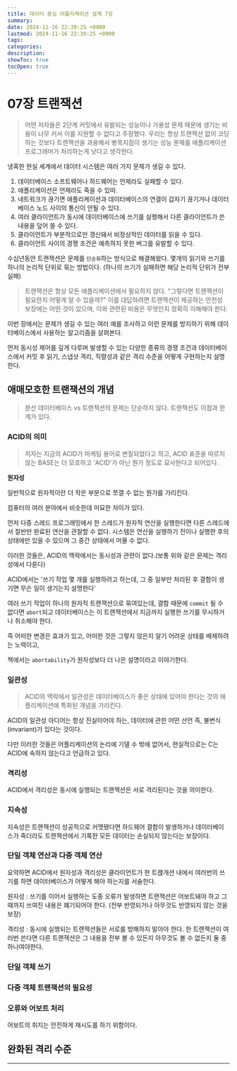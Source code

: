 ```yaml
---
title: 데이터 중심 어플리케이션 설계 7장
summary: 
date: 2024-11-16 22:39:25 +0900
lastmod: 2024-11-16 22:39:25 +0900
tags: 
categories: 
description: 
showToc: true
tocOpen: true
---
```


# 07장 트랜잭션

> 어떤 저자들은 2단계 커밋에서 유발되는 성능이나 가용성 문제 때문에 생기는 
> 비용이 너무 커서 이를 지원할 수 없다고 주장했다. 우리는 항상 트랜잭션 없이 코딩하는 것보다
> 트랜잭션을 과용해서 병목지점이 생기는 성능 문제를 애플리케이션 프로그래머가 처리하는게 낫다고 생각한다.

냉혹한 현실 세계에서 데이터 시스템은 여러 가지 문제가 생길 수 있다.
1. 데이터베이스 소프트웨어나 하드웨어는 언제라도 실패할 수 있다.
2. 애플리케이션은 언제라도 죽을 수 있따.
3. 네트워크가 끊기면 애플리케이션과 데이터베이스의 연결이 갑자기 끊기거나 데이터베이스 노드 사이의 통신이 안될 수 있다.
4. 여러 클라이언트가 동시에 데이터베이스에 쓰기를 실행해서 다른 클라이언트가 쓴 내용을 덮어 쓸 수 있다.
5. 클라이언트가 부분적으로만 갱신돼서 비정상적인 데이터를 읽을 수 있다.
6. 클라이언트 사이의 경쟁 조건은 예측하지 못한 버그를 유발할 수 있다.

수십년동안 트랜잭션은 문제를 `단순화`하는 방식으로 해결해왔다.
몇개의 읽기와 쓰기를 하나의 논리적 단위로 묶는 방법이다.
(하나의 쓰기가 실패하면 해당 논리적 단위가 전부 실패)

> 트랜잭션은 항상 모든 애플리케이션에서 필요하지 않다.
> "그렇다면 트랜잭션이 필요한지 어떻게 알 수 있을까?"
> 이를 대답하려면 트랜잭션이 제공하는 안전성 보장에는 어떤 것이 있으며, 이와 관련된 비용은 무엇인지 정확히 이해해야 한다.

이번 장에서는 문제가 생길 수 있는 여러 예를 조사하고 이런 문제를 방지하기 위해 데이터베이스에서 사용하는 알고리즘을 살펴본다.

먼저 동시성 제어를 깊게 다루며 발생할 수 있는 다양한 종류의 경쟁 조건과 데이터베이스에서 커밋 후 읽기, 스냅샷 격리, 직렬성과 같은 격리 수준을 어떻게 구현하는지 설명한다.


## 애매모호한 트랜잭션의 개념

> 분산 데이터베이스 vs 트랜잭션의 문제는 단순하지 않다.
> 트랜잭션도 이점과 한계가 있다.

### ACID의 의미

> 저자는 지금의 ACID가 마케팅 용어로 변질되었다고 하고,
> ACID 표준을 따르지 않는 BASE는 더 모호하고 'ACID'가 아닌 뭔가 정도로 묘사한다고 되어있다.

**원자성**

일반적으로 원자적이란 더 작은 부분으로 쪼갤 수 없는 뭔가를 가리킨다.

컴퓨터의 여러 분야에서 비슷한데 미묘한 차이가 있다.

먼저 다중 스레드 프로그래밍에서 한 스레드가 원자적 연산을 실행한다면 다른 스레드에서 절반만 완료된 연산을 관찰할 수 없다.
시스템은 연산을 실행하기 전이나 실행한 후의 상태에만 있을 수 있으며 그 중간 상태에서 머물 수 없다.

이러한 것들은, ACID의 맥락에서는 동시성과 관련이 없다.(보통 위와 같은 문제는 격리성에서 다룬다)

ACID에서는 '쓰기 작업 몇 개를 실행하려고 하는데, 그 중 일부만 처리된 후 결함이 생기면 무슨 일이 생기는지 설명한다'

여러 쓰기 작업이 하나의 원자적 트랜잭션으로 묶여있는데, 결함 때문에 `commit` 될 수 없다면 `abort`되고 데이터베이스는 이 트랜잭션에서 지금까지 실행한 쓰기를 무시하거나 취소해야 한다.

즉 어떠한 변경은 효과가 있고, 어떠한 것은 그렇지 않은지 알기 어려운 상태를 배제하려는 노력이고,

책에서는 `abortability`가 원자성보다 더 나은 설명이라고 이야기한다.


### 일관성

> ACID의 맥락에서 일관성은 데이터베이스가 좋은 상태에 있어야 한다는 것의 애플리케이션에 특화된 개념을 가리킨다.

ACID의 일관성 아디어는 항상 진실이어야 하는, 데이터에 관한 어떤 선언 즉, 불변식(invariant)가 있다는 것이다.

다만 이러한 것들은 어플리케이션의 논리에 기댈 수 밖에 없어서, 현실적으로는 C는 ACID에 속하지 않는다고 언급하고 있다.


### 격리성

ACID에서 격리성은 동시에 실행되는 트랜잭션은 서로 격리된다는 것을 의미한다.

### 지속성

지속성은 트랜잭션이 성공적으로 커맷됐다면 하드웨어 결함이 발생하거나 데이터베이스가 죽더라도 트랜잭션에서 기록한 모든 데이터는 손실되지 않는다는 보장이다.

### 단일 객체 연산과 다중 객체 연산

요약하면 ACID에서 원자성과 격리성은 클라이언트가 한 트랝개션 내에서 여러번의 쓰기를 하면 데이터베이스가 어떻게 해야 하는지를 서술한다.

원자성 : 쓰기를 이어서 실행하는 도중 오류가 발생하면 트랜잭션은 어보트돼야 하고 그때까지 쓰여진 내용은 폐기되어야 한다.
(전부 반영되거나 아무것도 반영되지 않는 것을 보장)

격리성 : 동시에 실행되는 트랜잭션들은 서로를 방해하지 말아야 한다.
한 트랜잭션이 여러번 쓴다면 다른 트랜잭션은 그 내용을 전부 볼 수 있든지 아무것도 볼 수 없든지 둘 중 하나여야한다.

### 단일 객체 쓰기

### 다중 객체 트랜잭션의 필요성

### 오류와 어보트 처리

어보트의 취지는 안전하게 재시도를 하기 위함이다.

## 완화된 격리 수준
---


